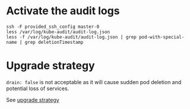 
# Activate the audit logs

```
ssh -F provided_ssh_config master-0
less /var/log/kube-audit/audit-log.json
less -f /var/log/kube-audit/audit-log.json | grep pod-with-special-name | grep deletionTimestamp
```

# Upgrade strategy

`drain: false` is not acceptable as it will cause sudden pod deletion and potential loss of services.

See [upgrade strategy](https://rancher.com/docs/rke/latest/en/upgrades/configuring-strategy/)
